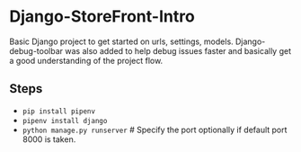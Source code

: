 ﻿# Django-StoreFront-Intro
Basic Django project to get started on urls, settings, models. Django-debug-toolbar was also added to help debug issues faster and basically get a good understanding of the project flow.

## Steps
* `pip install pipenv`
* `pipenv install django`
* `python manage.py runserver` # Specify the port optionally if default port 8000 is taken.
